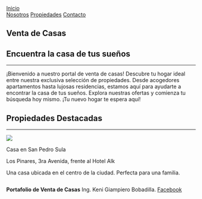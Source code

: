 <!DOCTYPE html>
<html class="is-marginless">

<head>
    <meta charset="utf-8" />
    <meta name="viewport" content="width=device-width, initial-scale=1.0, shrink-to-fit=no" />
    <title>Portafolio de Venta de Casas</title>
    <link href="https://fonts.googleapis.com/css?family=Quicksand" rel="stylesheet" />
    <link rel="stylesheet" href="https://cdn.jsdelivr.net/npm/bulma@0.9.4/css/bulma.min.css" />
    <link rel="stylesheet" href="https://cdn.jsdelivr.net/npm/@fortawesome/fontawesome-free@5.13.0/css/all.min.css" />
    <link rel="stylesheet" href="https://cdn.jsdelivr.net/npm/bulma-social@1/bin/bulma-social.min.css" />
</head>

<body>
    <nav class="navbar is-primary" role="navigation" aria-label="main navigation">
        <div class="navbar-brand">
            <a class="navbar-item" href="#">Inicio</a>
            <a role="button" class="navbar-burger burger" aria-label="menu" aria-expanded="false"
                data-target="navbarMenuOption">
                <span aria-hidden="true"></span>
                <span aria-hidden="true"></span>
                <span aria-hidden="true"></span>
            </a>
        </div>
        <div id="navbarMenuOption" class="navbar-menu">
            <div class="navbar-end">
                <a class="navbar-item" href="#">Nosotros</a>
                <a class="navbar-item" href="#">Propiedades</a>
                <a class="navbar-item" href="#">Contacto</a>
            </div>
        </div>
    </nav>
    <section class="tile is-parent">
        <div class="tile is-child is-12">
            <h1 class="title has-text-centered">Venta de Casas</h1>
            <h2 class="subtitle has-text-centered">Encuentra la casa de tus sueños</h2>
            <hr />
            <div class="content">
                <p>¡Bienvenido a nuestro portal de venta de casas! Descubre tu hogar ideal entre nuestra exclusiva selección de propiedades. Desde acogedores apartamentos hasta lujosas residencias, estamos aquí para ayudarte a encontrar la casa de tus sueños. Explora nuestras ofertas y comienza tu búsqueda hoy mismo. ¡Tu nuevo hogar te espera aquí!</p>
            </div>
        </div>
    </section>
    <section class="tile is-parent is-vertical">
        <div class="tile is-child is-8">
            <h1 class="title has-text-centered">Propiedades Destacadas</h1>
            <hr />
        </div>
        <div class="tile is-child is-12">
            <div class="columns is-multiline">
                <div class="column is-one-third is-one-quarter-desktop">
                    <div class="card">
                        <div class="card-image">
                            <img class="image is-fullwidth" src="casa_pinare.jpg" />
                        </div>
                        <div class="card-content">
                            <p class="title is-5">Casa en San Pedro Sula</p>
                            <p class="subtitle is-6">Los Pinares, 3ra Avenida, frente al Hotel Alk</p>
                            <p class="content">Una casa ubicada en el centro de la ciudad. Perfecta para una familia.</p>
                        </div>
                    </div>
                </div>
                <!-- Más propiedades aquí -->
            </div>
        </div>
    </section>
    <footer class="footer has-background-info">
        <div class="content has-text-centered">
            <p>
                <strong>Portafolio de Venta de Casas</strong> Ing. Keni Giampiero Bobadilla.
                <a href="http://facebook.com">Facebook</a>
            </p>
        </div>
    </footer>
</body>

</html>
